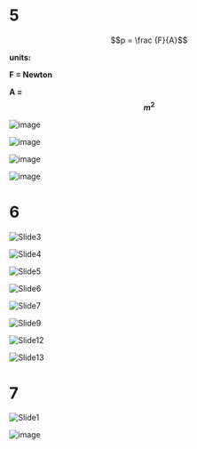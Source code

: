# 5

$$p = \frac {F}{A}$$

**units:**

**F = Newton**

**A = $$m^2$$**

![image](https://github.com/user-attachments/assets/2fa16e57-644d-4995-9c72-944cd36fa823)

![image](https://github.com/user-attachments/assets/7e92cf73-d893-4be1-9b96-64d442e79439)

![image](https://github.com/user-attachments/assets/4b49fa89-e5ce-49ae-8bb8-d9d3eb82a5f1)

![image](https://github.com/user-attachments/assets/c8b2c479-eafe-41d9-ae42-57b064ff6636)


# 6

![Slide3](https://github.com/user-attachments/assets/e5d53d85-124f-4a0f-ab69-d979398809ef)

![Slide4](https://github.com/user-attachments/assets/0af1489a-b207-4294-b1a9-464f6d2920ba)

![Slide5](https://github.com/user-attachments/assets/c0d3e8b7-7b1e-4692-a589-be3138e561e2)

![Slide6](https://github.com/user-attachments/assets/4ad2c1f5-9b28-4c30-bcac-16bd105e6370)

![Slide7](https://github.com/user-attachments/assets/328d14b3-7ffd-40c6-9252-691ab0c77eca)

![Slide9](https://github.com/user-attachments/assets/3407a8a7-a38f-4acd-a1f1-60413803db52)

![Slide12](https://github.com/user-attachments/assets/7b015487-d08e-4754-8912-0890cdc04659)

![Slide13](https://github.com/user-attachments/assets/c0b9828f-170c-4765-82bb-b6288ad49a79)


# 7

![Slide1](https://github.com/user-attachments/assets/56104663-f4ad-4616-a359-3bf17804a60a)

![image](https://github.com/user-attachments/assets/1832736b-9fed-4d60-a5f6-cc75f95a8e7c)


